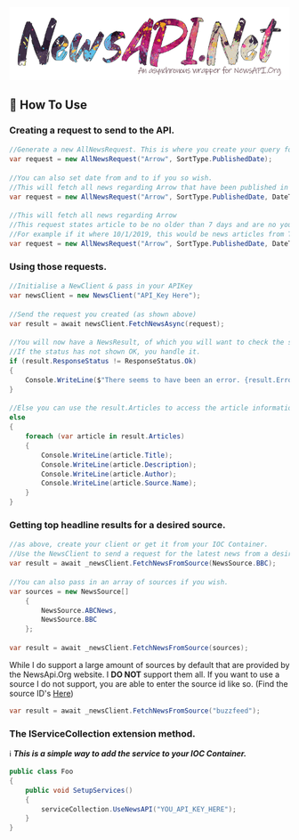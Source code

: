 <p align="center">
  <img src="docs/images/logo.png" />
</p>

## 🤔 How To Use

### Creating a request to send to the API.

```cs
//Generate a new AllNewsRequest. This is where you create your query for the API.
var request = new AllNewsRequest("Arrow", SortType.PublishedDate);

//You can also set date from and to if you so wish.
//This will fetch all news regarding Arrow that have been published in the last 7 days.
var request = new AllNewsRequest("Arrow", SortType.PublishedDate, DateTime.UtcNow.AddDays(-7));

//This will fetch all news regarding Arrow 
//This request states article to be no older than 7 days and are no younger than 2.
//For example if it where 10/1/2019, this would be news articles from The 3/1/2019 to 8/1/2019 
var request = new AllNewsRequest("Arrow", SortType.PublishedDate, DateTime.UtcNow.AddDays(-7), DateTime.UtcNow.AddDays(-2));
```

### Using those requests.
```cs
//Initialise a NewClient & pass in your APIKey
var newsClient = new NewsClient("API_Key Here");

//Send the request you created (as shown above)
var result = await newsClient.FetchNewsAsync(request);

//You will now have a NewsResult, of which you will want to check the status.
//If the status has not shown OK, you handle it.
if (result.ResponseStatus != ResponseStatus.Ok)
{
    Console.WriteLine($"There seems to have been an error. {result.Error.ToString()}")
}

//Else you can use the result.Articles to access the article information.
else
{
    foreach (var article in result.Articles)
    {
        Console.WriteLine(article.Title);
        Console.WriteLine(article.Description);
        Console.WriteLine(article.Author);
        Console.WriteLine(article.Source.Name);
    }
}
```

### Getting top headline results for a desired source.

```cs
//as above, create your client or get it from your IOC Container.
//Use the NewsClient to send a request for the latest news from a desired source.
var result = await _newsClient.FetchNewsFromSource(NewsSource.BBC);

//You can also pass in an array of sources if you wish.
var sources = new NewsSource[] 
    { 
        NewsSource.ABCNews,
        NewsSource.BBC
    };

var result = await _newsClient.FetchNewsFromSource(sources);
```

While I do support a large amount of sources by default that are provided by the NewsApi.Org website. I **DO NOT** support them all. If you want to use a source I do not support, you are able to enter the source id like so. (Find the source ID's [Here](https://newsapi.org/docs/endpoints/sources))

```cs
var result = await _newsClient.FetchNewsFromSource("buzzfeed");
```

### The IServiceCollection extension method.

ℹ ***This is a simple way to add the service to your IOC Container.***
```cs
public class Foo
{
    public void SetupServices()
    {
        serviceCollection.UseNewsAPI("YOU_API_KEY_HERE");
    }
}
```